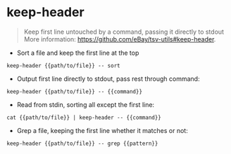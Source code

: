 # keep-header

> Keep first line untouched by a command, passing it directly to stdout
> More information: <https://github.com/eBay/tsv-utils#keep-header>.

- Sort a file and keep the first line at the top

`keep-header {{path/to/file}} -- sort`

- Output first line directly to stdout, pass rest through command:

`keep-header {{path/to/file}} -- {{command}}`

- Read from stdin, sorting all except the first line:

`cat {{path/to/file}} | keep-header -- {{command}}`

- Grep a file, keeping the first line whether it matches or not:

`keep-header {{path/to/file}} -- grep {{pattern}}`
